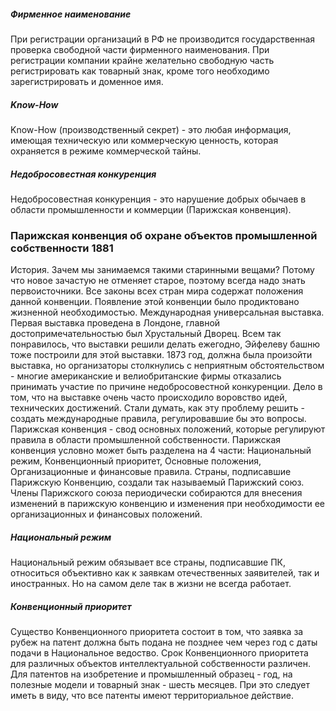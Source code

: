 ##### Фирменное наименование #####

При регистрации организаций в РФ не производится государственная проверка свободной части фирменного наименования. При регистрации компании крайне желательно свободную часть регистрировать как товарный знак, кроме того необходимо зарегистрировать и доменное имя.

##### Know-How #####

Know-How (производственный секрет) - это любая информация, имеющая техническую или коммерческую ценность, которая охраняется в режиме коммерческой тайны.

##### Недобросовестная конкуренция #####
 
Недобросовестная конкуренция - это нарушение добрых обычаев в области промышленности и коммерции (Парижская конвенция). 

### Парижская конвенция об охране объектов промышленной собственности 1881 ###

История. Зачем мы занимаемся такими старинными вещами? Потому что новое зачастую не отменяет старое, поэтому всегда надо знать первоисточники. Все законы всех стран мира содержат положения данной конвенции. Появление этой конвенции было продиктовано жизненной необходимостью. Международная универсальная выставка. Первая выставка проведена в Лондоне, главной достопримечательностью был Хрустальный Дворец. Всем так понравилось, что выставки решили делать ежегодно, Эйфелеву башню тоже построили для этой выставки. 1873 год, должна была произойти выставка, но организаторы столкнулись с неприятным обстоятельством - многие американские и велиобританские фирмы отказались принимать участие по причине недобросовестной конкуренции. Дело в том, что на выставке очень часто происходило воровство идей, технических достижений. Стали думать, как эту проблему решить - создать международные правила, регулировавшие бы это вопросы. Парижская конвенция - свод основных положений, которые регулируют правила в области промышленной собственности. Парижская конвенция условно может быть разделена на 4 части: Национальный режим, Конвенционный приоритет, Основные положения, Организационные и финансовые правила. Страны, подписавшие Парижскую Конвенцию, создали так называемый Парижский союз. Члены Парижского союза периодически собираются для внесения изменений в парижскую конвенцию и изменения при необходимости ее организационных и финансовых положений.

##### Национальный режим #####
Национальный режим обязывает все страны, подписавшие ПК, относиться объективно как к заявкам отечественных заявителей, так и иностранных. Но на самом деле так в жизни не всегда работает.

##### Конвенционный приоритет #####
Существо Конвенционного приоритета состоит в том, что заявка за рубеж на патент должна быть подана не позднее чем через год с даты подачи в Национальное ведоство. Срок Конвенционного приоритета для различных объектов интеллектуальной собственности различен. Для патентов на изобретение и промышленный образец - год, на полезные модели и товарный знак - шесть месяцев. При это следует иметь в виду, что все патенты имеют территориальное действие.
